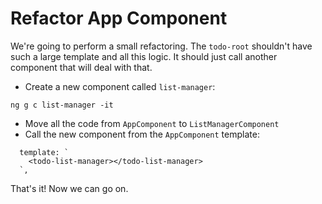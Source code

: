 # Refactor App Component

We're going to perform a small refactoring. The `todo-root` shouldn't have such a large template and all this logic. It should just call another component that will deal with that.

* Create a new component called `list-manager`:

```
ng g c list-manager -it
```

* Move all the code from `AppComponent` to `ListManagerComponent`
* Call the new component from the `AppComponent` template:

```
  template: `
    <todo-list-manager></todo-list-manager>
  `,
```

That's it! Now we can go on.

